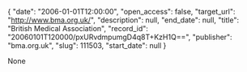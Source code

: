 {
  "date": "2006-01-01T12:00:00", 
  "open_access": false, 
  "target_url": "http://www.bma.org.uk/", 
  "description": null, 
  "end_date": null, 
  "title": "British Medical Association", 
  "record_id": "20060101T120000/pxURvdmpumgD4q8T+KzH1Q==", 
  "publisher": "bma.org.uk", 
  "slug": 111503, 
  "start_date": null
}

None